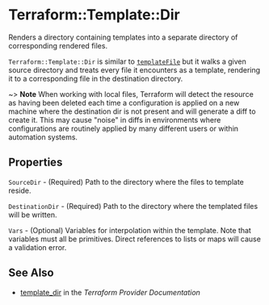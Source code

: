 # Terraform::Template::Dir

Renders a directory containing templates into a separate directory of
corresponding rendered files.

`Terraform::Template::Dir` is similar to [`templateFile`](../d/file.html) but it walks
a given source directory and treats every file it encounters as a template,
rendering it to a corresponding file in the destination directory.

~> **Note** When working with local files, Terraform will detect the resource
as having been deleted each time a configuration is applied on a new machine
where the destination dir is not present and will generate a diff to create
it. This may cause "noise" in diffs in environments where configurations are
routinely applied by many different users or within automation systems.

## Properties

`SourceDir` - (Required) Path to the directory where the files to template reside.

`DestinationDir` - (Required) Path to the directory where the templated files will be written.

`Vars` - (Optional) Variables for interpolation within the template. Note
that variables must all be primitives. Direct references to lists or maps
will cause a validation error.


## See Also

* [template_dir](https://www.terraform.io/docs/providers/template/r/dir.html) in the _Terraform Provider Documentation_